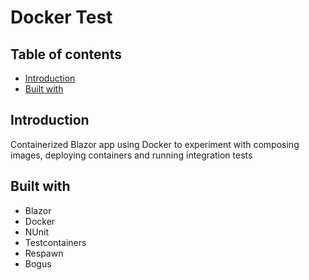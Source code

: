 # Docker Test

## Table of contents
- [Introduction](#introduction)
- [Built with](#built-with)

## Introduction
Containerized Blazor app using Docker to experiment with composing images, deploying containers and running integration tests

## Built with
- Blazor
- Docker
- NUnit
- Testcontainers
- Respawn
- Bogus
